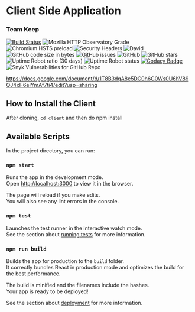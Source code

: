 <h1>Client Side Application</h1> 
<h3>Team Keep</h3>

[![Build Status](https://travis-ci.org/keepid/keepid_client.svg?branch=master)](https://travis-ci.org/keepid/keepid_client)
![Mozilla HTTP Observatory Grade](https://img.shields.io/mozilla-observatory/grade/keep.id?publish)
![Chromium HSTS preload](https://img.shields.io/hsts/preload/keep.id)
![Security Headers](https://img.shields.io/security-headers?url=https%3A%2F%2Fkeep.id)
![David](https://img.shields.io/david/keepid/keepid_client)
![GitHub code size in bytes](https://img.shields.io/github/languages/code-size/keepid/keepid_client)
![GitHub issues](https://img.shields.io/github/issues/keepid/keepid_client)
![GitHub](https://img.shields.io/github/license/keepid/keepid_client)
![GitHub stars](https://img.shields.io/github/stars/keepid/keepid_client?style=social)
![Uptime Robot ratio (30 days)](https://img.shields.io/uptimerobot/ratio/m785737803-13eb53d3107f345dc1b40864)
![Uptime Robot status](https://img.shields.io/uptimerobot/status/m785737803-13eb53d3107f345dc1b40864)
[![Codacy Badge](https://app.codacy.com/project/badge/Grade/221a45023c4747208db0d505163aab9e)](https://www.codacy.com/gh/keepid/keepid_client?utm_source=github.com&amp;utm_medium=referral&amp;utm_content=keepid/keepid_client&amp;utm_campaign=Badge_Grade)
![Snyk Vulnerabilities for GitHub Repo](https://img.shields.io/snyk/vulnerabilities/github/keepid/keepid_client)

https://docs.google.com/document/d/1T8B3dqA8e5DC0h6G0Ws0U6hV89QJ4xI-6eIYmAf7ti4/edit?usp=sharing 

## How to Install the Client
After cloning, `cd client` and then do npm install



## Available Scripts

In the project directory, you can run:

### `npm start`

Runs the app in the development mode.<br />
Open [http://localhost:3000](http://localhost:3000) to view it in the browser.

The page will reload if you make edits.<br />
You will also see any lint errors in the console.

### `npm test`

Launches the test runner in the interactive watch mode.<br />
See the section about [running tests](https://facebook.github.io/create-react-app/docs/running-tests) for more information.

### `npm run build`

Builds the app for production to the `build` folder.<br />
It correctly bundles React in production mode and optimizes the build for the best performance.

The build is minified and the filenames include the hashes.<br />
Your app is ready to be deployed!

See the section about [deployment](https://facebook.github.io/create-react-app/docs/deployment) for more information.
